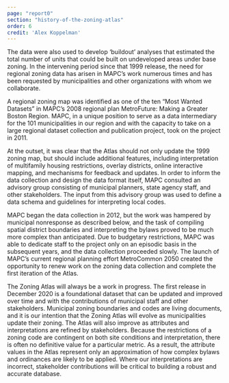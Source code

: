 ```yaml
---
page: "report0"
section: "history-of-the-zoning-atlas"
order: 6
credit: 'Alex Koppelman'
---
```

The data were also used to develop ‘buildout’ analyses that estimated the total number of units that could be built on undeveloped areas under base zoning. In the intervening period since that 1999 release, the need for regional zoning data has arisen in MAPC’s work numerous times and has been requested by municipalities and other organizations with whom we collaborate.

A regional zoning map was identified as one of the ten “Most Wanted Datasets” in MAPC’s 2008 regional plan MetroFuture: Making a Greater Boston Region. MAPC, in a unique position to serve as a data intermediary for the 101 municipalities in our region and with the capacity to take on a large regional dataset collection and publication project, took on the project in 2011.

At the outset, it was clear that the Atlas should not only update the 1999 zoning map, but should include additional features, including interpretation of multifamily housing restrictions, overlay districts, online interactive mapping, and mechanisms for feedback and updates. In order to inform the data collection and design the data format itself, MAPC consulted an advisory group consisting of municipal planners, state agency staff, and other stakeholders. The input from this advisory group was used to define a data schema and guidelines for interpreting local codes.

MAPC began the data collection in 2012, but the work was hampered by municipal nonresponse as described below, and the task of compiling spatial district boundaries and interpreting the bylaws proved to be much more complex than anticipated. Due to budgetary restrictions, MAPC was able to dedicate staff to the project only on an episodic basis in the subsequent years, and the data collection proceeded slowly. The launch of MAPC’s current regional planning effort MetroCommon 2050 created the opportunity to renew work on the zoning data collection and complete the first iteration of the Atlas.

The Zoning Atlas will always be a work in progress. The first release in December 2020 is a foundational dataset that can be updated and improved over time and with the contributions of municipal staff and other stakeholders. Municipal zoning boundaries and codes are living documents, and it is our intention that the Zoning Atlas will evolve as municipalities update their zoning. The Atlas will also improve as attributes and interpretations are refined by stakeholders. Because the restrictions of a zoning code are contingent on both site conditions and interpretation, there is often no definitive value for a particular metric. As a result, the attribute values in the Atlas represent only an approximation of how complex bylaws and ordinances are likely to be applied. Where our interpretations are incorrect, stakeholder contributions will be critical to building a robust and accurate database.